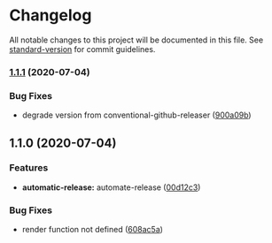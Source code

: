 # Changelog

All notable changes to this project will be documented in this file. See [standard-version](https://github.com/conventional-changelog/standard-version) for commit guidelines.

### [1.1.1](https://github.com/omarsotillo/nativeto/compare/v1.1.0...v1.1.1) (2020-07-04)


### Bug Fixes

* degrade version from conventional-github-releaser ([900a09b](https://github.com/omarsotillo/nativeto/commit/900a09b0155fd92e5aebae976fc3a75677b65ad3))

## 1.1.0 (2020-07-04)


### Features

* **automatic-release:** automate-release ([00d12c3](https://github.com/omarsotillo/nativeto/commit/00d12c3c503db20f82efa8a7bdab2c7b27f83bca))


### Bug Fixes

* render function not defined ([608ac5a](https://github.com/omarsotillo/nativeto/commit/608ac5ab1f1b9c3a3c2b20cec3f47be5feea6de7))

